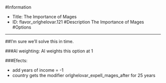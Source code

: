 #Information
 - Title: The Importance of Mages
 - ID: flavor_orlghelovar.121
#Description
The Importance of Mages
#Options

___
##I’m sure we’ll solve this in time.

###AI weighting:
AI weights this option at 1


###Efects:<ul><li>add years of income = -1</li><li>country gets the modifier orlghelovar_expell_mages_after for 25 years</li></ul>
